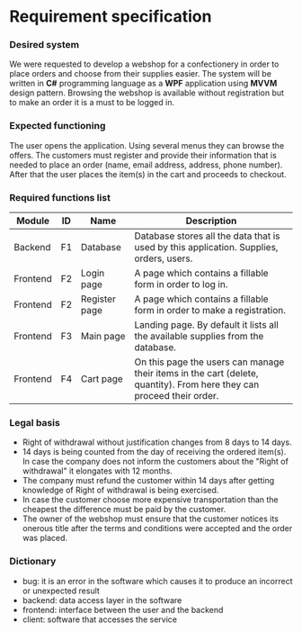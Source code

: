 # Requirement specification

### Desired system

We were requested to develop a webshop for a confectionery in order to place orders and choose from their supplies easier. The system will be written in **C#** programming language as a **WPF** application using **MVVM** design pattern. Browsing the webshop is available without registration but to make an order it is a must to be logged in.

### Expected functioning

The user opens the application. Using several menus they can browse the offers. The customers must register and provide their information that is needed to place an order (name, email address, address, phone number). After that the user places the item(s) in the cart and proceeds to checkout.

### Required functions list

| Module   | ID   | Name          | Description                                                  |
| -------- | ---- | ------------- | ------------------------------------------------------------ |
| Backend  | F1   | Database      | Database stores all the data that is used by this application. Supplies, orders, users. |
| Frontend | F2   | Login page    | A page which contains a fillable form in order to log in.    |
| Frontend | F2   | Register page | A page which contains a fillable form in order to make a registration. |
| Frontend | F3   | Main page     | Landing page. By default it lists all the available supplies from the database. |
| Frontend | F4   | Cart page     | On this page the users can manage their items in the cart (delete, quantity). From here they can proceed their order. |

### Legal basis

- Right of withdrawal without justification changes from 8 days to 14 days.
- 14 days is being counted from the day of receiving the ordered item(s). In case the company does not inform the customers about the "Right of withdrawal" it elongates with 12 months.
- The company must refund the customer within 14 days after getting knowledge of Right of withdrawal is being exercised.
- In case the customer choose more expensive transportation than the cheapest the difference must be paid by the customer.
- The owner of the webshop must ensure that the customer notices its onerous title after the terms and conditions were accepted and the order was placed.

### Dictionary

- bug: it is an error in the software which causes it to produce an incorrect or unexpected result
- backend: data access layer in the software
- frontend: interface between the user and the backend
- client: software that accesses the service